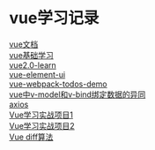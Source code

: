 # vue学习记录

   [ vue文档](  http://caibaojian.com/vue/ )  <br/>
   [ vue基础学习](  https://github.com/shaoting0730/vue )  <br/>
   [ vue2.0-learn ](   https://github.com/shaoting0730/vue-learn/tree/main/vue2.0-learn )  <br/>
   [ vue-element-ui ](   https://github.com/shaoting0730/vue-learn/tree/main/vue-elementui-demo )   <br/>
   [ vue-webpack-todos-demo ](     https://github.com/shaoting0730/vue-learn/tree/main/vue-webpack-demo )   <br/>
   [ vue中v-model和v-bind绑定数据的异同 ](     https://www.tangshuang.net/3507.html )   <br/>
   [ axios ](   https://mp.weixin.qq.com/s/suQjdYph-0Y_SRJyDtfqYw )   <br/>
   [ Vue学习实战项目1 ](   https://github.com/shaoting0730/vue_demo )  <br/>
   [ Vue学习实战项目2 ](     https://github.com/shaoting0730/order_pos) <br/>
   [ Vue diff算法 ](  https://github.com/shaoting0730/vue-learn/tree/main/diff%E7%AE%97%E6%B3%95  ) <br/>

   
